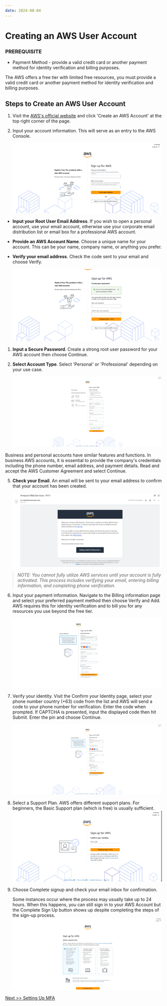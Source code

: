 ```yaml
---
date: 2024-08-04
---
```


# Creating an AWS User Account

### PREREQUISITE

- Payment Method - provide a valid credit card or another payment method for identity verification and billing purposes.

The AWS offers a free tier with limited free resources, you must provide a valid credit card or another payment method for identity verification and billing purposes.

## Steps to Create an AWS User Account

1. Visit the [AWS's official website](https://aws.amazon.com) and click 'Create an AWS Account' at the top right corner of the page.
2. Input your account information. This will serve as an entry to the AWS Console.

   ![](img/001.png)

- **Input your Root User Email Address**. If you wish to open a personal account, use your email account, otherwise use your corporate email distribution list or email box for a professional AWS account.
- **Provide an AWS Account Name**. Choose a unique name for your account. This can be your name, company name, or anything you prefer.
- **Verify your email address**. Check the code sent to your email and choose Verify.

  ![](img/002.png)

1. **Input a Secure Password**. Create a strong root user password for your AWS account then choose Continue.
2. **Select Account Type**. Select 'Personal' or 'Professional' depending on your use case.

   ![](img/003.png)

Business and personal accounts have similar features and functions. In business AWS accounts, it is essential to provide the company's credentials including the phone number, email address, and payment details. Read and accept the AWS Customer Agreement and select Continue.

5. **Check your Email**. An email will be sent to your email address to confirm that your account has been created.

   ![](img/004.png)

> _NOTE: You cannot fully utilize AWS services until your account is fully activated. This process includes verifying your email, entering billing information, and completing phone verification._

6. Input your payment information. Navigate to the Billing information page and select your preferred payment method then choose Verify and Add. AWS requires this for identity verification and to bill you for any resources you use beyond the free tier.

   ![](img/005.png)

7. Verify your identity. Visit the Confirm your Identity page, select your phone number country (+63) code from the list and AWS will send a code to your phone number for verification. Enter the code when prompted. If CAPTCHA is presented, input the displayed code then hit Submit. Enter the pin and choose Continue.

   ![](img/006.png)

8. Select a Support Plan. AWS offers different support plans. For beginners, the Basic Support plan (which is free) is usually sufficient. ![](img/007.png)
9. Choose Complete signup and check your email inbox for confirmation.

   Some instances occur where the process may usually take up to 24 hours. When this happens, you can still sign in to your AWS Account but the Complete Sign Up button shows up despite completing the steps of the sign-up process. ![](img/008.png)

[Next >> Setting Up MFA](04%20-%20Multi-factor%20Authentication.md)
